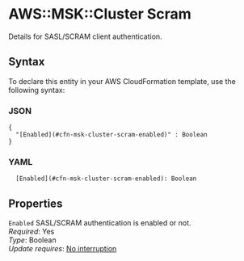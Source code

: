 # AWS::MSK::Cluster Scram<a name="aws-properties-msk-cluster-scram"></a>

Details for SASL/SCRAM client authentication\.

## Syntax<a name="aws-properties-msk-cluster-scram-syntax"></a>

To declare this entity in your AWS CloudFormation template, use the following syntax:

### JSON<a name="aws-properties-msk-cluster-scram-syntax.json"></a>

```
{
  "[Enabled](#cfn-msk-cluster-scram-enabled)" : Boolean
}
```

### YAML<a name="aws-properties-msk-cluster-scram-syntax.yaml"></a>

```
  [Enabled](#cfn-msk-cluster-scram-enabled): Boolean
```

## Properties<a name="aws-properties-msk-cluster-scram-properties"></a>

`Enabled` <a name="cfn-msk-cluster-scram-enabled"></a>
SASL/SCRAM authentication is enabled or not\.  
_Required_: Yes  
_Type_: Boolean  
_Update requires_: [No interruption](https://docs.aws.amazon.com/AWSCloudFormation/latest/UserGuide/using-cfn-updating-stacks-update-behaviors.html#update-no-interrupt)
